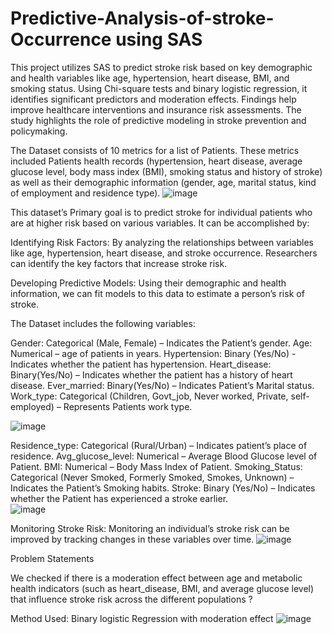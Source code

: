 # Predictive-Analysis-of-stroke-Occurrence using SAS
This project utilizes SAS to predict stroke risk based on key demographic and health variables like age, hypertension, heart disease, BMI, and smoking status. Using Chi-square tests and binary logistic regression, it identifies significant predictors and moderation effects. Findings help improve healthcare interventions and insurance risk assessments. The study highlights the role of predictive modeling in stroke prevention and policymaking.

The Dataset consists of 10 metrics for a list of Patients. These metrics included Patients health records (hypertension, heart disease, average glucose level, body mass index (BMI), smoking status and history of stroke) as well as their demographic information (gender, age, marital status, kind of employment and residence type).
![image](https://github.com/user-attachments/assets/0fe39362-3c55-4529-af52-5776111b742a)

This dataset’s Primary goal is to predict stroke for individual patients who are at higher risk based on various variables. It can be accomplished by:

Identifying Risk Factors: By analyzing the relationships between variables like age, hypertension, heart disease, and stroke occurrence. Researchers can identify the key factors that increase stroke risk.

Developing Predictive Models: Using their demographic and health information, we can fit models to this data to estimate a person’s risk of stroke.

The Dataset includes the following variables:

Gender: Categorical (Male, Female) – Indicates the Patient’s gender.
Age: Numerical – age of patients in years.
Hypertension: Binary (Yes/No) - Indicates whether the patient has hypertension.
Heart_disease: Binary(Yes/No) – Indicates whether the patient has a history of heart disease.
Ever_married: Binary(Yes/No) – Indicates Patient’s Marital status.
Work_type: Categorical (Children, Govt_job, Never worked, Private, self-employed) – Represents Patients work type.

![image](https://github.com/user-attachments/assets/8e8a82cd-f4ed-4630-972a-e642614685be)

Residence_type:  Categorical (Rural/Urban) – Indicates patient’s place of residence.
Avg_glucose_level: Numerical – Average Blood Glucose level of Patient.
BMI: Numerical – Body Mass Index of Patient.
Smoking_Status: Categorical (Never Smoked, Formerly Smoked, Smokes, Unknown) – Indicates the Patient’s Smoking habits.
Stroke: Binary (Yes/No) – Indicates whether the Patient has experienced a stroke earlier.  
![image](https://github.com/user-attachments/assets/b0aad80c-2673-4024-896d-c01860196a5b)



Monitoring Stroke Risk: Monitoring an individual’s stroke risk can be improved by tracking changes in these variables over time.
![image](https://github.com/user-attachments/assets/3527c8f1-ef32-480d-a7ac-84eb0f8d355e)

Problem Statements

We checked if there is a moderation effect between age and metabolic health indicators (such as heart_disease, BMI, and average glucose level) that influence stroke risk across the different populations ? 

Method Used: Binary logistic Regression with moderation effect
![image](https://github.com/user-attachments/assets/4723bea3-da92-4dc0-b1b0-11e4f161d255)
